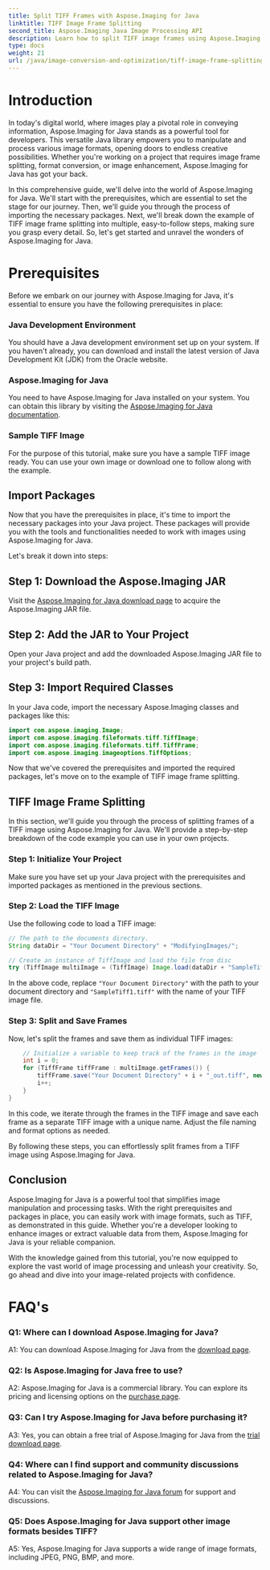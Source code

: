 ```yaml
---
title: Split TIFF Frames with Aspose.Imaging for Java
linktitle: TIFF Image Frame Splitting
second_title: Aspose.Imaging Java Image Processing API
description: Learn how to split TIFF image frames using Aspose.Imaging for Java. Step-by-step guide with prerequisites, code example, and FAQs for developers.
type: docs
weight: 21
url: /java/image-conversion-and-optimization/tiff-image-frame-splitting.html/
---
```

# Introduction

In today's digital world, where images play a pivotal role in conveying information, Aspose.Imaging for Java stands as a powerful tool for developers. This versatile Java library empowers you to manipulate and process various image formats, opening doors to endless creative possibilities. Whether you're working on a project that requires image frame splitting, format conversion, or image enhancement, Aspose.Imaging for Java has got your back.

In this comprehensive guide, we'll delve into the world of Aspose.Imaging for Java. We'll start with the prerequisites, which are essential to set the stage for our journey. Then, we'll guide you through the process of importing the necessary packages. Next, we'll break down the example of TIFF image frame splitting into multiple, easy-to-follow steps, making sure you grasp every detail. So, let's get started and unravel the wonders of Aspose.Imaging for Java.

# Prerequisites

Before we embark on our journey with Aspose.Imaging for Java, it's essential to ensure you have the following prerequisites in place:

### Java Development Environment
You should have a Java development environment set up on your system. If you haven't already, you can download and install the latest version of Java Development Kit (JDK) from the Oracle website.

### Aspose.Imaging for Java
You need to have Aspose.Imaging for Java installed on your system. You can obtain this library by visiting the [Aspose.Imaging for Java documentation](https://reference.aspose.com/imaging/java/).

### Sample TIFF Image
For the purpose of this tutorial, make sure you have a sample TIFF image ready. You can use your own image or download one to follow along with the example.

## Import Packages

Now that you have the prerequisites in place, it's time to import the necessary packages into your Java project. These packages will provide you with the tools and functionalities needed to work with images using Aspose.Imaging for Java.

Let's break it down into steps:

## Step 1: Download the Aspose.Imaging JAR

Visit the [Aspose.Imaging for Java download page](https://releases.aspose.com/imaging/java/) to acquire the Aspose.Imaging JAR file.

## Step 2: Add the JAR to Your Project

Open your Java project and add the downloaded Aspose.Imaging JAR file to your project's build path.

## Step 3: Import Required Classes

In your Java code, import the necessary Aspose.Imaging classes and packages like this:

```java
import com.aspose.imaging.Image;
import com.aspose.imaging.fileformats.tiff.TiffImage;
import com.aspose.imaging.fileformats.tiff.TiffFrame;
import com.aspose.imaging.imageoptions.TiffOptions;
```

Now that we've covered the prerequisites and imported the required packages, let's move on to the example of TIFF image frame splitting.

## TIFF Image Frame Splitting

In this section, we'll guide you through the process of splitting frames of a TIFF image using Aspose.Imaging for Java. We'll provide a step-by-step breakdown of the code example you can use in your own projects.

### Step 1: Initialize Your Project
Make sure you have set up your Java project with the prerequisites and imported packages as mentioned in the previous sections.

### Step 2: Load the TIFF Image
Use the following code to load a TIFF image:

```java
// The path to the documents directory.
String dataDir = "Your Document Directory" + "ModifyingImages/";

// Create an instance of TiffImage and load the file from disc
try (TiffImage multiImage = (TiffImage) Image.load(dataDir + "SampleTiff1.tiff")) {
```

In the above code, replace `"Your Document Directory"` with the path to your document directory and `"SampleTiff1.tiff"` with the name of your TIFF image file.

### Step 3: Split and Save Frames
Now, let's split the frames and save them as individual TIFF images:

```java
    // Initialize a variable to keep track of the frames in the image
    int i = 0;
    for (TiffFrame tiffFrame : multiImage.getFrames()) {
        tiffFrame.save("Your Document Directory" + i + "_out.tiff", new TiffOptions(TiffExpectedFormat.TiffJpegRgb));
        i++;
    }
}
```

In this code, we iterate through the frames in the TIFF image and save each frame as a separate TIFF image with a unique name. Adjust the file naming and format options as needed.

By following these steps, you can effortlessly split frames from a TIFF image using Aspose.Imaging for Java.

## Conclusion

Aspose.Imaging for Java is a powerful tool that simplifies image manipulation and processing tasks. With the right prerequisites and packages in place, you can easily work with image formats, such as TIFF, as demonstrated in this guide. Whether you're a developer looking to enhance images or extract valuable data from them, Aspose.Imaging for Java is your reliable companion.

With the knowledge gained from this tutorial, you're now equipped to explore the vast world of image processing and unleash your creativity. So, go ahead and dive into your image-related projects with confidence.

# FAQ's

### Q1: Where can I download Aspose.Imaging for Java?

A1: You can download Aspose.Imaging for Java from the [download page](https://releases.aspose.com/imaging/java/).

### Q2: Is Aspose.Imaging for Java free to use?

A2: Aspose.Imaging for Java is a commercial library. You can explore its pricing and licensing options on the [purchase page](https://purchase.aspose.com/buy).

### Q3: Can I try Aspose.Imaging for Java before purchasing it?

A3: Yes, you can obtain a free trial of Aspose.Imaging for Java from the [trial download page](https://releases.aspose.com/).

### Q4: Where can I find support and community discussions related to Aspose.Imaging for Java?

A4: You can visit the [Aspose.Imaging for Java forum](https://forum.aspose.com/) for support and discussions.

### Q5: Does Aspose.Imaging for Java support other image formats besides TIFF?

A5: Yes, Aspose.Imaging for Java supports a wide range of image formats, including JPEG, PNG, BMP, and more.
